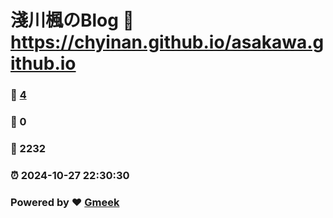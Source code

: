 # 淺川楓のBlog :link: https://chyinan.github.io/asakawa.github.io 
### :page_facing_up: [4](https://chyinan.github.io/asakawa.github.io/tag.html) 
### :speech_balloon: 0 
### :hibiscus: 2232 
### :alarm_clock: 2024-10-27 22:30:30 
### Powered by :heart: [Gmeek](https://github.com/Meekdai/Gmeek)
